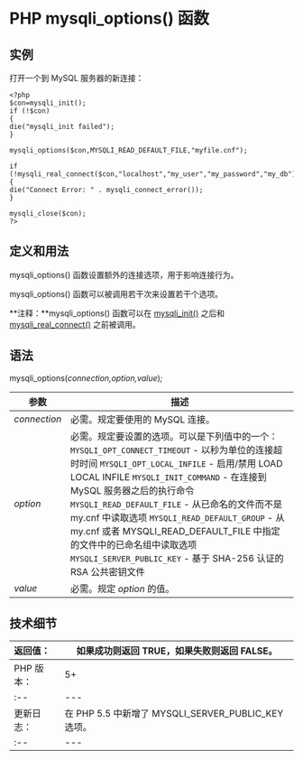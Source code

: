 # PHP mysqli_options() 函数



## 实例

打开一个到 MySQL 服务器的新连接：

```
<?php
$con=mysqli_init();
if (!$con)
{
die("mysqli_init failed");
}

mysqli_options($con,MYSQLI_READ_DEFAULT_FILE,"myfile.cnf");

if (!mysqli_real_connect($con,"localhost","my_user","my_password","my_db"))
{
die("Connect Error: " . mysqli_connect_error());
}

mysqli_close($con);
?>
```

## 定义和用法

mysqli_options() 函数设置额外的连接选项，用于影响连接行为。

mysqli_options() 函数可以被调用若干次来设置若干个选项。

**注释：**mysqli_options() 函数可以在 [mysqli_init()](func-mysqli-init.html) 之后和 [mysqli_real_connect()](func-mysqli-real-connect.html) 之前被调用。

## 语法

mysqli_options(_connection,option,value_)_;_

| 参数 | 描述 |
| --- | --- |
| _connection_ | 必需。规定要使用的 MySQL 连接。 |
| _option_ | 必需。规定要设置的选项。可以是下列值中的一个：   `MYSQLI_OPT_CONNECT_TIMEOUT` - 以秒为单位的连接超时时间   `MYSQLI_OPT_LOCAL_INFILE` - 启用/禁用 LOAD LOCAL INFILE   `MYSQLI_INIT_COMMAND` - 在连接到 MySQL 服务器之后的执行命令   `MYSQLI_READ_DEFAULT_FILE` - 从已命名的文件而不是 my.cnf 中读取选项   `MYSQLI_READ_DEFAULT_GROUP` - 从 my.cnf 或者 MYSQLI_READ_DEFAULT_FILE 中指定的文件中的已命名组中读取选项   `MYSQLI_SERVER_PUBLIC_KEY` - 基于 SHA-256 认证的 RSA 公共密钥文件 |
| _value_ | 必需。规定 _option_ 的值。 |

## 技术细节

| 返回值： | 如果成功则返回 TRUE，如果失败则返回 FALSE。 |
| :-- | --- |
| PHP 版本： | 5+ |
| :-- | --- |
| 更新日志： | 在 PHP 5.5 中新增了 MYSQLI_SERVER_PUBLIC_KEY 选项。 |
| :-- | --- |
